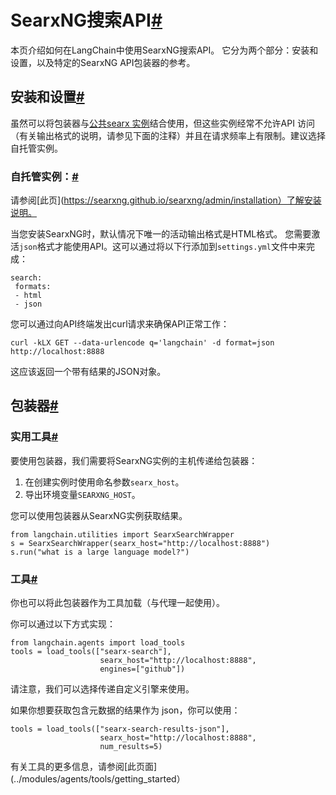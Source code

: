 

SearxNG搜索API[#](#searxng-search-api "此标题的永久链接")
===============================================

本页介绍如何在LangChain中使用SearxNG搜索API。
它分为两个部分：安装和设置，以及特定的SearxNG API包装器的参考。

安装和设置[#](#installation-and-setup "此标题的永久链接")
--------------------------------------------

虽然可以将包装器与[公共searx
实例](https://searx.space/)结合使用，但这些实例经常不允许API
访问（有关输出格式的说明，请参见下面的注释）并且在请求频率上有限制。建议选择自托管实例。

### 自托管实例：[#](#self-hosted-instance "此标题的永久链接")

请参阅[此页](https://searxng.github.io/searxng/admin/installation）了解安装说明。

当您安装SearxNG时，默认情况下唯一的活动输出格式是HTML格式。
您需要激活`json`格式才能使用API。这可以通过将以下行添加到`settings.yml`文件中来完成：

```
search:
 formats:
 - html
 - json

```

您可以通过向API终端发出curl请求来确保API正常工作：

`curl -kLX GET --data-urlencode q='langchain' -d format=json http://localhost:8888`

这应该返回一个带有结果的JSON对象。

包装器[#](#wrappers "Permalink to this headline")
----------------------------------------------

### 实用工具[#](#utility "Permalink to this headline")

要使用包装器，我们需要将SearxNG实例的主机传递给包装器：
1. 在创建实例时使用命名参数`searx_host`。
2. 导出环境变量`SEARXNG_HOST`。

您可以使用包装器从SearxNG实例获取结果。

```
from langchain.utilities import SearxSearchWrapper
s = SearxSearchWrapper(searx_host="http://localhost:8888")
s.run("what is a large language model?")

```

### 工具[#](#tool "Permalink to this headline")

你也可以将此包装器作为工具加载（与代理一起使用）。

你可以通过以下方式实现：

```
from langchain.agents import load_tools
tools = load_tools(["searx-search"],
                    searx_host="http://localhost:8888",
                    engines=["github"])

```

请注意，我们可以选择传递自定义引擎来使用。

如果你想要获取包含元数据的结果作为 json，你可以使用：

```
tools = load_tools(["searx-search-results-json"],
                    searx_host="http://localhost:8888",
                    num_results=5)

```

有关工具的更多信息，请参阅[此页面](../modules/agents/tools/getting_started）

